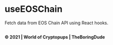 # useEOSChain

Fetch data from EOS Chain API using React hooks.

##

**&copy; 2021 | World of Cryptopups | TheBoringDude**
